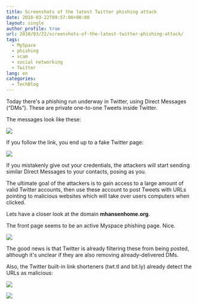 ```yaml
---
title: Screenshots of the latest Twitter phishing attack
date: 2010-03-22T09:57:00+00:00
layout: single
author_profile: true
url: 2010/03/22/screenshots-of-the-latest-twitter-phishing-attack/
tags:
  - MySpace
  - phishing
  - scam
  - social networking
  - Twitter
lang: en
categories: 
  - TechBlog
---
```

Today there's a phishing run underway in Twitter, using Direct Messages (“DMs”). These are private one-to-one Tweets inside Twitter.

The messages look like these:

[![](http://4.bp.blogspot.com/_vaUVXcmC3OI/S6c2ChnpmDI/AAAAAAAABUs/mAMZyB3mdjk/s400/mhansen1.png)](http://4.bp.blogspot.com/_vaUVXcmC3OI/S6c2ChnpmDI/AAAAAAAABUs/mAMZyB3mdjk/s1600-h/mhansen1.png)

If you follow the link, you end up to a fake Twitter page:

[![](http://3.bp.blogspot.com/_vaUVXcmC3OI/S6c2C8q8mvI/AAAAAAAABUw/ZLQobSjs0aQ/s400/mhansen2.png)](http://3.bp.blogspot.com/_vaUVXcmC3OI/S6c2C8q8mvI/AAAAAAAABUw/ZLQobSjs0aQ/s1600-h/mhansen2.png)

If you mistakenly give out your credentials, the attackers will start sending similar Direct Messages to your contacts, posing as you.

The ultimate goal of the attackers is to gain access to a large amount of valid Twitter accounts, then use these account to post Tweets with URLs pointing to malicious websites which will take over users computers when clicked.

Lets have a closer look at the domain **mhansenhome.org**.

The front page seems to be an active Myspace phishing page. Nice.

[![](http://1.bp.blogspot.com/_vaUVXcmC3OI/S6c2C74N9HI/AAAAAAAABU0/buxcudMUdys/s400/mhansen3.png)](http://1.bp.blogspot.com/_vaUVXcmC3OI/S6c2C74N9HI/AAAAAAAABU0/buxcudMUdys/s1600-h/mhansen3.png)

The good news is that Twitter is already filtering these from being posted, although it's unclear if they are also removing already-delivered DMs.

Also, the Twitter built-in link shorteners (twt.tl and bit.ly) already detect the URLs as malicious:

[![](http://4.bp.blogspot.com/_vaUVXcmC3OI/S6c2C50IL1I/AAAAAAAABU4/Agy2kgC4_SQ/s400/mhansen4.png)](http://4.bp.blogspot.com/_vaUVXcmC3OI/S6c2C50IL1I/AAAAAAAABU4/Agy2kgC4_SQ/s1600-h/mhansen4.png)

[![](http://1.bp.blogspot.com/_vaUVXcmC3OI/S6c2DEo5khI/AAAAAAAABU8/DC98mr8FM6A/s400/mhansen5.png)](http://1.bp.blogspot.com/_vaUVXcmC3OI/S6c2DEo5khI/AAAAAAAABU8/DC98mr8FM6A/s1600-h/mhansen5.png)